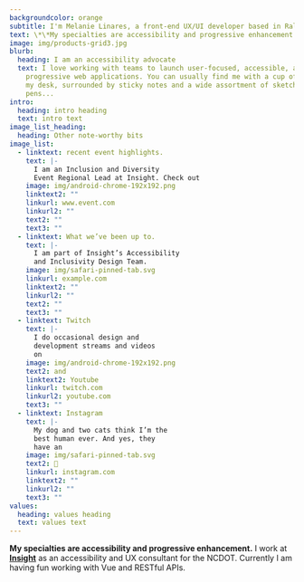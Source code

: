 ```yaml
---
backgroundcolor: orange
subtitle: I'm Melanie Linares, a front-end UX/UI developer based in Raleigh, NC.
text: \*\*My specialties are accessibility and progressive enhancement.\*\* I work at \*\*\[Insight](google.com)\*\* as an accessibility and UX consultant for the NCDOT. Currently I am having fun working with Vue and RESTful APIs.
image: img/products-grid3.jpg
blurb:
  heading: I am an accessibility advocate
  text: I love working with teams to launch user-focused, accessible, and
    progressive web applications. You can usually find me with a cup of tea on
    my desk, surrounded by sticky notes and a wide assortment of sketching
    pens...
intro:
  heading: intro heading
  text: intro text
image_list_heading:
  heading: Other note-worthy bits
image_list:
  - linktext: recent event highlights.
    text: |-
      I am an Inclusion and Diversity 
      Event Regional Lead at Insight. Check out
    image: img/android-chrome-192x192.png
    linktext2: ""
    linkurl: www.event.com
    linkurl2: ""
    text2: ""
    text3: ""
  - linktext: What we’ve been up to.
    text: |-
      I am part of Insight’s Accessibility 
      and Inclusivity Design Team.
    image: img/safari-pinned-tab.svg
    linkurl: example.com
    linktext2: ""
    linkurl2: ""
    text2: ""
    text3: ""
  - linktext: Twitch
    text: |-
      I do occasional design and 
      development streams and videos 
      on
    image: img/android-chrome-192x192.png
    text2: and
    linktext2: Youtube
    linkurl: twitch.com
    linkurl2: youtube.com
    text3: ""
  - linktext: Instagram
    text: |-
      My dog and two cats think I’m the 
      best human ever. And yes, they 
      have an
    image: img/safari-pinned-tab.svg
    text2: 📸
    linkurl: instagram.com
    linktext2: ""
    linkurl2: ""
    text3: ""
values:
  heading: values heading
  text: values text
---
```

**My specialties are accessibility and progressive enhancement.** I work at **[Insight](google.com)** as an accessibility and UX consultant for the NCDOT. Currently I am having fun working with Vue and RESTful APIs.